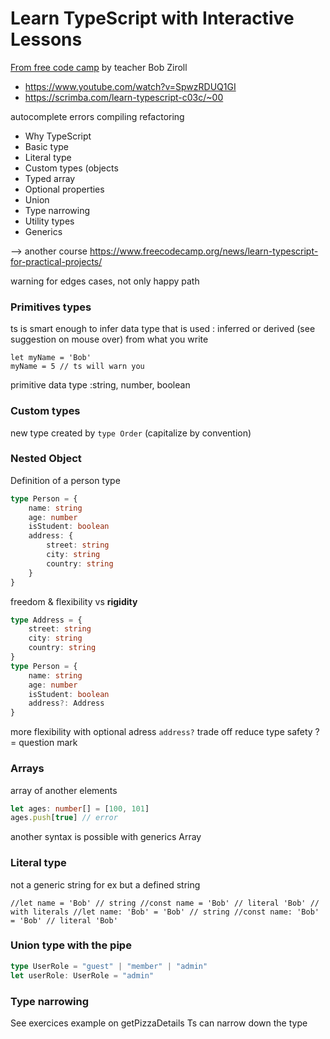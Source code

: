# Learn TypeScript with Interactive Lessons

[From free code camp](https://www.freecodecamp.org/news/learn-typescript-with-interactive-lessons/) by teacher Bob Ziroll

- https://www.youtube.com/watch?v=SpwzRDUQ1GI
- https://scrimba.com/learn-typescript-c03c/~00

autocomplete
errors compiling
refactoring


- Why TypeScript
- Basic type
- Literal type
- Custom types (objects
- Typed array
- Optional properties
- Union
- Type narrowing
- Utility types
- Generics

--> another course https://www.freecodecamp.org/news/learn-typescript-for-practical-projects/

warning for edges cases, not only happy path

### Primitives types
ts is smart enough to infer data type that is used : inferred or derived (see suggestion on mouse over) from what you write
```
let myName = 'Bob'
myName = 5 // ts will warn you
```
primitive data type :string, number, boolean

### Custom types
new type created by `type Order` (capitalize by convention)

### Nested Object
Definition of a person type
```typescript
type Person = {
    name: string
    age: number
    isStudent: boolean
    address: {
        street: string
        city: string
        country: string
    }
}
```
freedom & flexibility vs **rigidity**

```typescript
type Address = {
    street: string
    city: string
    country: string
}
type Person = {
    name: string
    age: number
    isStudent: boolean
    address?: Address
}
```
more flexibility with optional adress `address?` trade off reduce type safety
? = question mark 

### Arrays
array of another elements
```typescript
let ages: number[] = [100, 101]
ages.push[true] // error
```
another syntax is possible with generics
Array<Person>

### Literal type
not a generic string for ex but a defined string

`
//let name = 'Bob' // string
//const name = 'Bob' // literal 'Bob'
// with literals
//let name: 'Bob' = 'Bob' // string
//const name: 'Bob' = 'Bob' // literal 'Bob'
`

### Union type with the pipe
```typescript
type UserRole = "guest" | "member" | "admin"
let userRole: UserRole = "admin"
```

### Type narrowing
See exercices example on getPizzaDetails
Ts can narrow down the type